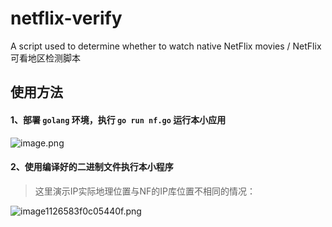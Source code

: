 # netflix-verify
A script used to determine whether to watch native NetFlix movies / NetFlix可看地区检测脚本
## 使用方法
#### 1、部署 `golang` 环境，执行 `go run nf.go` 运行本小应用

![image.png](https://img.leo.moe/images/2021/02/23/image.png)

#### 2、使用编译好的二进制文件执行本小程序

> 这里演示IP实际地理位置与NF的IP库位置不相同的情况：

![image1126583f0c05440f.png](https://img.leo.moe/images/2021/02/23/image1126583f0c05440f.png)
